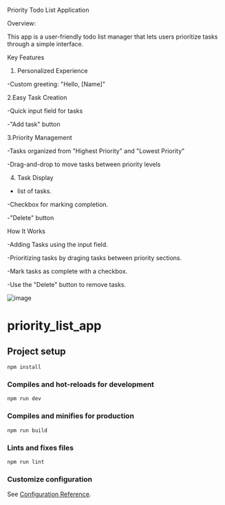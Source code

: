 Priority Todo List Application


Overview:

This app is a user-friendly todo list manager that lets users prioritize tasks through a simple interface.

Key Features

1. Personalized Experience
   
-Custom greeting: "Hello, [Name]"

2.Easy Task Creation

-Quick input field for tasks

-"Add task" button

3.Priority Management

-Tasks organized from "Highest Priority" and "Lowest Priority" 

-Drag-and-drop to move tasks between priority levels

4. Task Display
   
- list of tasks.

-Checkbox for marking completion.

-"Delete" button

How It Works

-Adding Tasks using the input field.

-Prioritizing tasks by draging tasks between priority sections.

-Mark tasks as complete with a checkbox.

-Use the "Delete" button to remove tasks.



![image](https://github.com/user-attachments/assets/aca349fc-a891-4b8d-8903-f699f87477e6)

# priority_list_app

## Project setup
```
npm install
```

### Compiles and hot-reloads for development
```
npm run dev
```

### Compiles and minifies for production
```
npm run build
```

### Lints and fixes files
```
npm run lint
```

### Customize configuration
See [Configuration Reference](https://cli.vuejs.org/config/).
